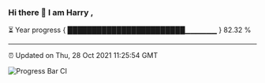 ### Hi there 👋 I am Harry , 

⏳ Year progress { ████████████████████████▁▁▁▁▁▁ } 82.32 %

---

⏰ Updated on Thu, 28 Oct 2021 11:25:54 GMT

![Progress Bar CI](https://github.com/duykhang68/duykhang68/workflows/Progress%20Bar%20CI/badge.svg)
